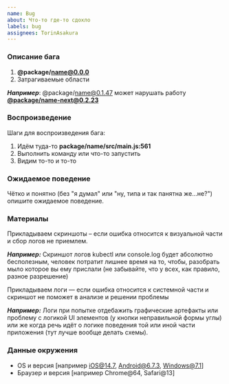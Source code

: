 ```yaml
---
name: Bug
about: Что-то где-то сдохло
labels: bug
assignees: TorinAsakura
---
```


### Описание бага
1. **@package/name@0.0.0**
2. Затрагиваемые области

**_Например_**: @package/name@0.1.47 может нарушать работу **[@package/name-next@0.2.23](github.com/org-name/repo-name/backend/name-next/service/index.ts)** 
   
### Воспроизведение
Шаги для воспроизведения бага:
1. Идём туда-то **package/name/src/main.js:561**
2. Выполнить команду или что-то запустить
3. Видим то-то и то-то

### Ожидаемое поведение
Чётко и понятно (без "я думал" или "ну, типа и так панятна же…не?") опишите ожидаемое поведение.

### Материалы
Прикладываем скриншоты – если ошибка относится к визуальной части и сбор логов не приемлем. 

**_Например:_**
Скриншот логов kubectl или console.log будет абсолютно бесполезным, человек потратит лишнее время на то, чтобы, разобрать мыло которое вы ему прислали (не забывайте, что у всех, как правило, разное разрешение)

Прикладываем логи — если ошибка относится к системной части и скриншот не поможет в анализе и решении проблемы

**_Например:_**
Логи при попытке отдебажить графические артефакты или проблему с логикой UI элементов (у кнопки неправильной формы углы) или же когда речь идёт о логике поведения той или иной части приложения (тут лучше вообще делать схемы).

### Данные окружения
 - OS и версия [например iOS@14.7, Android@6.7.3, Windows@7.1]
 - Браузер и версия [например Chrome@64, Safari@13]

